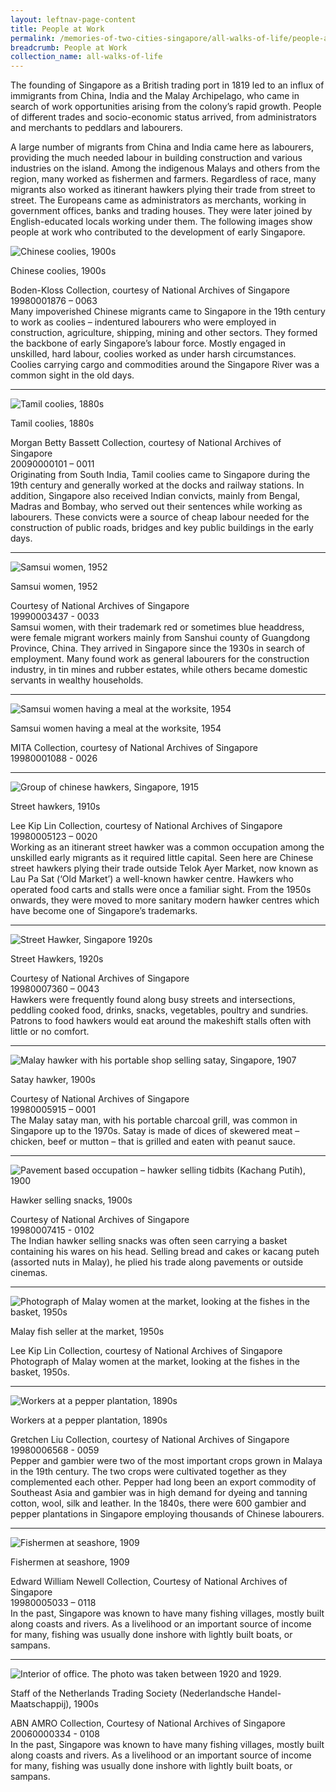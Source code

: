 ```yaml
---
layout: leftnav-page-content
title: People at Work
permalink: /memories-of-two-cities-singapore/all-walks-of-life/people-at-work/
breadcrumb: People at Work
collection_name: all-walks-of-life
---
```

The founding of Singapore as a British trading port in 1819 led to an influx of immigrants from China, India and the Malay Archipelago, who came in search of work opportunities arising from the colony’s rapid growth. People of different trades and socio-economic status arrived, from administrators and merchants to peddlars and labourers.

A large number of migrants from China and India came here as labourers, providing the much needed labour in building construction and various industries on the island. Among the indigenous Malays and others from the region, many worked as fishermen and farmers. Regardless of race, many migrants also worked as itinerant hawkers plying their trade from street to street. The Europeans came as administrators as merchants, working in government offices, banks and trading houses. They were later joined by English-educated locals working under them. The following images show people at work who contributed to the development of early Singapore. 

<p></p>
<p></p>

![Chinese coolies, 1900s](/images/all-walks-of-life/Sub1-1-chinese-coolies-sm.jpg)
<div class="custom-caption">
<div><p>Chinese coolies, 1900s</p></div>
<div>Boden-Kloss Collection, courtesy of National Archives of Singapore</div>
<div>19980001876 – 0063</div>
</div>
Many impoverished Chinese migrants came to Singapore in the 19th century to work as coolies – indentured labourers who were employed in construction, agriculture, shipping, mining and other sectors. They formed the backbone of early Singapore’s labour force. Mostly engaged in unskilled, hard labour, coolies worked as under harsh circumstances. Coolies carrying cargo and commodities around the Singapore River was a common sight in the old days. 
<p></p>
<p></p>
<hr>

![Tamil coolies, 1880s](/images/all-walks-of-life/Sub1-2-tamil-coolies-cr.jpg)
<div class="custom-caption">
<div><p>Tamil coolies, 1880s</p></div>
<div>Morgan Betty Bassett Collection, courtesy of National Archives of Singapore </div>
<div>20090000101 – 0011</div>
</div>
Originating from South India, Tamil coolies came to Singapore during the 19th century and generally worked at the docks and railway stations. In addition, Singapore also received Indian convicts, mainly from Bengal, Madras and Bombay, who served out their sentences while working as labourers. These convicts were a source of cheap labour needed for the construction of public roads, bridges and key public buildings in the early days. 
<p></p>
<p></p>
<hr>

![Samsui women, 1952](/images/all-walks-of-life/Sub1-3-samsui-women.jpg)
<div class="custom-caption">
<div><p>Samsui women, 1952</p></div>
<div>Courtesy of National Archives of Singapore</div>
<div>19990003437 - 0033</div>
</div>
Samsui women, with their trademark red or sometimes blue headdress, were female migrant workers mainly from Sanshui county of Guangdong Province, China. They arrived in Singapore since the 1930s in search of employment. Many found work as general labourers for the construction industry, in tin mines and rubber estates, while others became domestic servants in wealthy households. 
<p></p>
<p></p>
<hr>


![Samsui women having a meal at the worksite, 1954](/images/all-walks-of-life/Sub1-4-samsui-women-having-a-meal.jpg)
<div class="custom-caption">
<div><p>Samsui women having a meal at the worksite, 1954</p></div>
<div>MITA Collection, courtesy of National Archives of Singapore</div>
<div>19980001088 - 0026</div>
</div>
<p></p>
<p></p>
<hr>

![Group of chinese hawkers, Singapore, 1915](/images/all-walks-of-life/Sub1-5-street-hawkers-cr.jpg)
<div class="custom-caption">
<div><p>Street hawkers, 1910s</p></div>
<div>Lee Kip Lin Collection, courtesy of National Archives of Singapore</div>
<div>19980005123 – 0020</div>
</div>
Working as an itinerant street hawker was a common occupation among the unskilled early migrants as it required little capital. Seen here are Chinese street hawkers plying their trade outside Telok Ayer Market, now known as Lau Pa Sat (‘Old Market’) a well-known hawker centre. Hawkers who operated food carts and stalls were once a familiar sight. From the 1950s onwards, they were moved to more sanitary modern hawker centres which have become one of Singapore’s trademarks. 
<p></p>
<p></p>
<hr>

![Street Hawker, Singapore 1920s](/images/all-walks-of-life/Sub1-6-street-hawkers-cr.jpg)
<div class="custom-caption">
<div><p>Street Hawkers, 1920s</p></div>
<div>Courtesy of National Archives of Singapore</div>
<div>19980007360 – 0043</div>
</div>
Hawkers were frequently found along busy streets and intersections, peddling cooked food, drinks, snacks, vegetables, poultry and sundries. Patrons to food hawkers would eat around the makeshift stalls often with little or no comfort.  
<p></p>
<p></p>
<hr>

![Malay hawker with his portable shop selling satay, Singapore, 1907](/images/all-walks-of-life/Sub1-7-satay-hawker-cr.jpg)
<div class="custom-caption">
<div><p>Satay hawker, 1900s</p></div>
<div>Courtesy of National Archives of Singapore</div>
<div>19980005915 – 0001</div>
</div>
The Malay satay man, with his portable charcoal grill, was common in Singapore up to the 1970s. Satay is made of dices of skewered meat – chicken, beef or mutton – that is grilled and eaten with peanut sauce.  
<p></p>
<p></p>
<hr>

![Pavement based occupation – hawker selling tidbits (Kachang Putih), 1900](/images/all-walks-of-life/Sub1-8-hawker-selling-snacks-cr.jpg)
<div class="custom-caption">
<div><p>Hawker selling snacks, 1900s</p></div>
<div>Courtesy of National Archives of Singapore</div>
<div>19980007415 - 0102</div>
</div>
The Indian hawker selling snacks was often seen carrying a basket containing his wares on his head. Selling bread and cakes or kacang puteh (assorted nuts in Malay), he plied his trade along pavements or outside cinemas.  
<p></p>
<p></p>
<hr>

![Photograph of Malay women at the market, looking at the fishes in the basket, 1950s](/images/all-walks-of-life/Sub1-9-malay-fish-seller-cr.jpg)
<div class="custom-caption">
<div><p>Malay fish seller at the market, 1950s</p></div>
<div>Lee Kip Lin Collection, courtesy of National Archives of Singapore</div>
</div>
Photograph of Malay women at the market, looking at the fishes in the basket, 1950s.  
<p></p>
<p></p>
<hr>

![Workers at a pepper plantation, 1890s](/images/all-walks-of-life/sub1-10-workers-at-a-pepper-plantation-sm.jpg)
<div class="custom-caption">
<div><p>Workers at a pepper plantation, 1890s</p></div>
<div>Gretchen Liu Collection, courtesy of National Archives of Singapore</div>
<div>19980006568 - 0059</div>
</div>
Pepper and gambier were two of the most important crops grown in Malaya in the 19th century. The two crops were cultivated together as they complemented each other. Pepper had long been an export commodity of Southeast Asia and gambier was in high demand for dyeing and tanning cotton, wool, silk and leather. In the 1840s, there were 600 gambier and pepper plantations in Singapore employing thousands of Chinese labourers.  
<p></p>
<p></p>
<hr>

![Fishermen at seashore, 1909](/images/all-walks-of-life/Sub1-11-fishermen-at-seashore-sm.jpg)
<div class="custom-caption">
<div><p>Fishermen at seashore, 1909</p></div>
<div>Edward William Newell Collection, Courtesy of National Archives of Singapore</div>
<div>19980005033 – 0118</div>
</div>
In the past, Singapore was known to have many fishing villages, mostly built along coasts and rivers. As a livelihood or an important source of income for many, fishing was usually done inshore with lightly built boats, or sampans.  
<p></p>
<p></p>
<hr>

![Interior of office. The photo was taken between 1920 and 1929.](/images/all-walks-of-life/Sub1-12-staff-of-the-netherlands-trading-society-sm.jpg)
<div class="custom-caption">
<div><p>Staff of the Netherlands Trading Society (Nederlandsche Handel-Maatschappij), 1900s</p></div>
<div>ABN AMRO Collection, Courtesy of National Archives of Singapore</div>
<div>20060000334 - 0108</div>
</div>
In the past, Singapore was known to have many fishing villages, mostly built along coasts and rivers. As a livelihood or an important source of income for many, fishing was usually done inshore with lightly built boats, or sampans.  
<p></p>
<p></p>


